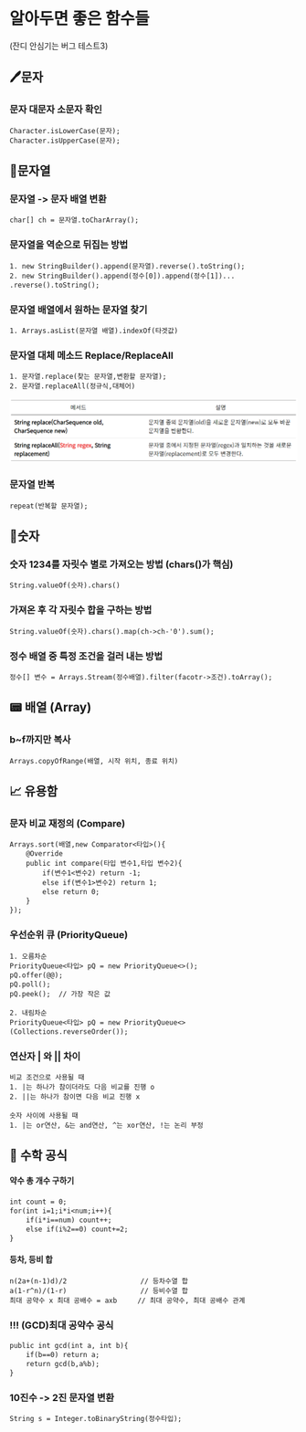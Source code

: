 # 알아두면 좋은 함수들

(잔디 안심기는 버그 테스트3)
## 🖊️문자

### 문자 대문자 소문자 확인
```
Character.isLowerCase(문자);
Character.isUpperCase(문자);
```

## 📮문자열

### 문자열 -> 문자 배열 변환
```
char[] ch = 문자열.toCharArray();
```

### 문자열을 역순으로 뒤집는 방법
```
1. new StringBuilder().append(문자열).reverse().toString();
2. new StringBuilder().append(정수[0]).append(정수[1])... .reverse().toString();
```

### 문자열 배열에서 원하는 문자열 찾기
```
1. Arrays.asList(문자열 배열).indexOf(타겟값)
```

### 문자열 대체 메소드 Replace/ReplaceAll
```
1. 문자열.replace(찾는 문자열,변환할 문자열);
2. 문자열.replaceAll(정규식,대체어)
```
![img.png](replace,replaceAll차이.png)

### 문자열 반복
```
repeat(반복할 문자열);
```

## 🔢숫자

### 숫자 1234를 자릿수 별로 가져오는 방법 (chars()가 핵심)
```
String.valueOf(숫자).chars() 
```

### 가져온 후 각 자릿수 합을 구하는 방법
```
String.valueOf(숫자).chars().map(ch->ch-'0').sum();
```

### 정수 배열 중 특정 조건을 걸러 내는 방법
```
정수[] 변수 = Arrays.Stream(정수배열).filter(facotr->조건).toArray();
```


## 📟 배열 (Array)

### b~f까지만 복사
```
Arrays.copyOfRange(배열, 시작 위치, 종료 위치)
```

## 📈 유용함

### 문자 비교 재정의 (Compare)
```
Arrays.sort(배열,new Comparator<타입>(){
    @Override
    public int compare(타입 변수1,타입 변수2){
        if(변수1<변수2) return -1;
        else if(변수1>변수2) return 1;
        else return 0;
    }
});
```

### 우선순위 큐 (PriorityQueue)
```
1. 오름차순
PriorityQueue<타입> pQ = new PriorityQueue<>();
pQ.offer(@@);
pQ.poll();
pQ.peek();  // 가장 작은 값

2. 내림차순
PriorityQueue<타입> pQ = new PriorityQueue<>(Collections.reverseOrder());

```

### 연산자 | 와 || 차이
```
비교 조건으로 사용될 때
1. |는 하나가 참이더라도 다음 비교를 진행 o
2. ||는 하나가 참이면 다음 비교 진행 x

숫자 사이에 사용될 때
1. |는 or연산, &는 and연산, ^는 xor연산, !는 논리 부정
```

## 📐 수학 공식

#### 약수 총 개수 구하기
```
int count = 0;
for(int i=1;i*i<num;i++){
    if(i*i==num) count++;
    else if(i%2==0) count+=2;
}
```

#### 등차, 등비 합
```
n(2a+(n-1)d)/2                  // 등차수열 합
a(1-r^n)/(1-r)                  // 등비수열 합
최대 공약수 x 최대 공배수 = axb     // 최대 공약수, 최대 공배수 관계
```

### !!! (GCD)최대 공약수 공식
```
public int gcd(int a, int b){
    if(b==0) return a;
    return gcd(b,a%b);
}
```

### 10진수 -> 2진 문자열 변환
```
String s = Integer.toBinaryString(정수타입);
```